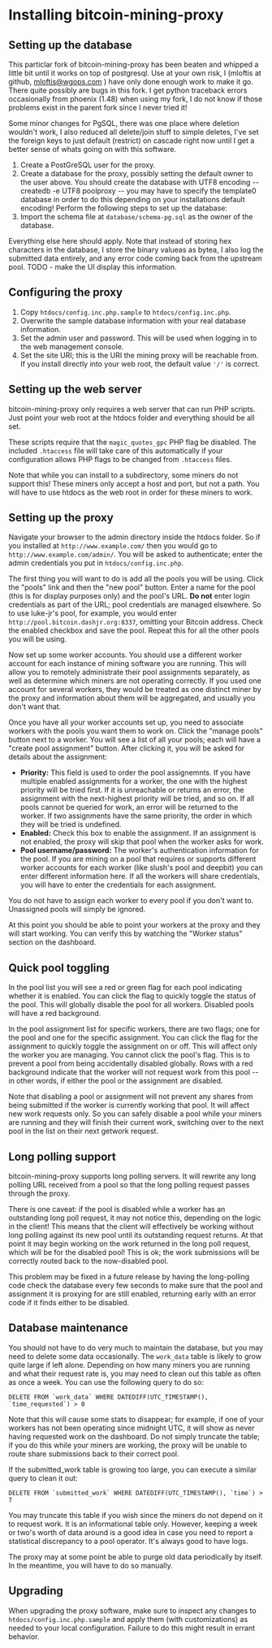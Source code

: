 Installing bitcoin-mining-proxy
===============================

Setting up the database
-----------------------

This particlar fork of bitcoin-mining-proxy has been beaten and whipped a little bit until it works on top of postgresql.  Use at your own risk, I (mloftis at github, mloftis@wgops.com ) have only done enough work to make it go.  There quite possibly are bugs in this fork.  I get python traceback errors occasionally from phoenix (1.48) when using my fork, I do not know if those problems exist in the parent fork since I never tried it!

Some minor changes for PgSQL, there was one place where deletion wouldn't work, I also reduced all delete/join stuff to simple deletes, I've set the foreign keys to just default (restrict) on cascade right now until I get a better sense of whats going on with this software.

1.  Create a PostGreSQL user for the proxy.
2.  Create a database for the proxy, possibly setting the default owner to the user above.  You should create the database with UTF8 encoding -- createdb -e UTF8 poolproxy -- you may have to specify the template0 database in order to do this depending on your installations default encoding!
Perform the following steps to set up the database:
3.  Import the schema file at `database/schema-pg.sql` as the owner of the database.

Everything else here should apply.  Note that instead of storing hex characters in the database, I store the binary valueas as bytea, I also log the submitted data entirely, and any error code coming back from the upstream pool.  TODO - make the UI display this information.

Configuring the proxy
---------------------

1.  Copy `htdocs/config.inc.php.sample` to `htdocs/config.inc.php`.
2.  Overwrite the sample database information with your real database information.
3.  Set the admin user and password.  This will be used when logging in to the web management console.
4.  Set the site URI; this is the URI the mining proxy will be reachable from.  If you install directly into your web root, the default value `'/'` is correct.

Setting up the web server
-------------------------

bitcoin-mining-proxy only requires a web server that can run PHP scripts.  Just point your web root at the htdocs folder and everything should be all set.

These scripts require that the `magic_quotes_gpc` PHP flag be disabled.  The included `.htaccess` file will take care of this automatically if your configuration allows PHP flags to be changed from `.htaccess` files.

Note that while you can install to a subdirectory, some miners do not support this!  These miners only accept a host and port, but not a path.  You will have to use htdocs as the web root in order for these miners to work.

Setting up the proxy
--------------------

Navigate your browser to the admin directory inside the htdocs folder.  So if you installed at `http://www.example.com/` then you would go to `http://www.example.com/admin/`.  You will be asked to authenticate; enter the admin credentials you put in `htdocs/config.inc.php`.

The first thing you will want to do is add all the pools you will be using.  Click the "pools" link and then the "new pool" button.  Enter a name for the pool (this is for display purposes only) and the pool's URL.  **Do not** enter login credentials as part of the URL; pool credentials are managed elsewhere.  So to use luke-jr's pool, for example, you would enter `http://pool.bitcoin.dashjr.org:8337`, omitting your Bitcoin address.  Check the enabled checkbox and save the pool.  Repeat this for all the other pools you will be using.

Now set up some worker accounts.  You should use a different worker account for each instance of mining software you are running.  This will allow you to remotely administrate their pool assignments separately, as well as determine which miners are not operating correctly.  If you used one account for several workers, they would be treated as one distinct miner by the proxy and information about them will be aggregated, and usually you don't want that.

Once you have all your worker accounts set up, you need to associate workers with the pools you want them to work on.  Click the "manage pools" button next to a worker.  You will see a list of all your pools; each will have a "create pool assignment" button.  After clicking it, you will be asked for details about the assignment:

* **Priority:** This field is used to order the pool assignemnts.  If you have multiple enabled assignments for a worker, the one with the highest priority will be tried first.  If it is unreachable or returns an error, the assignment with the next-highest priority will be tried, and so on.  If all pools cannot be queried for work, an error will be returned to the worker.  If two assignments have the same priority, the order in which they will be tried is undefined.
* **Enabled:** Check this box to enable the assignment.  If an assignment is not enabled, the proxy will skip that pool when the worker asks for work.
* **Pool username/password:** The worker's authentication information for the pool.  If you are mining on a pool that requires or supports different worker accounts for each worker (like slush's pool and deepbit) you can enter different information here.  If all the workers will share credentials, you will have to enter the credentials for each assignment.

You do not have to assign each worker to every pool if you don't want to.  Unassigned pools will simply be ignored.

At this point you should be able to point your workers at the proxy and they will start working.  You can verify this by watching the "Worker status" section on the dashboard.

Quick pool toggling
-------------------

In the pool list you will see a red or green flag for each pool indicating whether it is enabled.  You can click the flag to quickly toggle the status of the pool.  This will globally disable the pool for all workers.  Disabled pools will have a red background.

In the pool assignment list for specific workers, there are two flags; one for the pool and one for the specific assignment.  You can click the flag for the assignment to quickly toggle the assignment on or off.  This will affect only the worker you are managing.  You cannot click the pool's flag.  This is to prevent a pool from being accidentally disabled globally.  Rows with a red background indicate that the worker will not request work from this pool -- in other words, if either the pool or the assignment are disabled.

Note that disabling a pool or assignment will not prevent any shares from being submitted if the worker is currently working that pool.  It will affect new work requests only.  So you can safely disable a pool while your miners are running and they will finish their current work, switching over to the next pool in the list on their next getwork request.

Long polling support
--------------------

bitcoin-mining-proxy supports long polling servers.  It will rewrite any long polling URL received from a pool so that the long polling request passes through the proxy.

There is one caveat: if the pool is disabled while a worker has an outstanding long poll request, it may not notice this, depending on the logic in the client!  This means that the client will effectively be working without long polling against its new pool until its outstanding request returns.  At that point it may begin working on the work returned in the long poll request, which will be for the disabled pool!  This is ok; the work submissions will be correctly routed back to the now-disabled pool.

This problem may be fixed in a future release by having the long-polling code check the database every few seconds to make sure that the pool and assignment it is proxying for are still enabled, returning early with an error code if it finds either to be disabled.

Database maintenance
--------------------

You should not have to do very much to maintain the database, but you may need to delete some data occasionally.  The `work_data` table is likely to grow quite large if left alone.  Depending on how many miners you are running and what their request rate is, you may need to clean out this table as often as once a week.  You can use the following query to do so:

    DELETE FROM `work_data` WHERE DATEDIFF(UTC_TIMESTAMP(), `time_requested`) > 0

Note that this will cause some stats to disappear; for example, if one of your workers has not been operating since midnight UTC, it will show as never having requested work on the dashboard.  Do not simply truncate the table; if you do this while your miners are working, the proxy will be unable to route share submissions back to their correct pool.

If the submitted_work table is growing too large, you can execute a similar query to clean it out:

    DELETE FROM `submitted_work` WHERE DATEDIFF(UTC_TIMESTAMP(), `time`) > 7

You may truncate this table if you wish since the miners do not depend on it to request work.  It is an informational table only.  However, keeping a week or two's worth of data around is a good idea in case you need to report a statistical discrepancy to a pool operator.  It's always good to have logs.

The proxy may at some point be able to purge old data periodically by itself.  In the meantime, you will have to do so manually.

Upgrading
---------
When upgrading the proxy software, make sure to inspect any changes to `htdocs/config.inc.php.sample` and apply them (with customizations) as needed to your local configuration.  Failure to do this might result in errant behavior.
